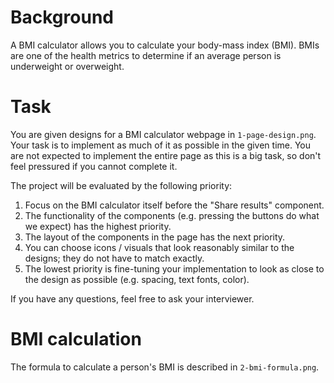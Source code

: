 # Background

A BMI calculator allows you to calculate your body-mass index (BMI). BMIs are one of the health metrics to determine if an average person is underweight or overweight.

# Task

You are given designs for a BMI calculator webpage in `1-page-design.png`. Your task is to implement as much of it as possible in the given time. You are not expected to implement the entire page as this is a big task, so don't feel pressured if you cannot complete it.

The project will be evaluated by the following priority:

1. Focus on the BMI calculator itself before the "Share results" component.
2. The functionality of the components (e.g. pressing the buttons do what we expect) has the highest priority.
3. The layout of the components in the page has the next priority.
4. You can choose icons / visuals that look reasonably similar to the designs; they do not have to match exactly.
5. The lowest priority is fine-tuning your implementation to look as close to the design as possible (e.g. spacing, text fonts, color).

If you have any questions, feel free to ask your interviewer.

# BMI calculation

The formula to calculate a person's BMI is described in `2-bmi-formula.png`. 